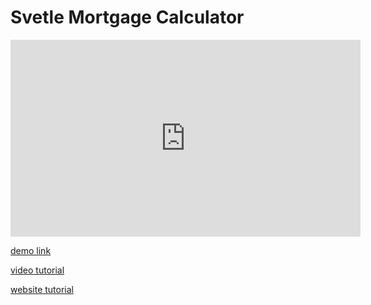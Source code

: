 # Svetle Mortgage Calculator

<iframe width="560" height="315" src="https://www.youtube.com/embed/n2BiGntzVWY" frameborder="0" allow="accelerometer; autoplay; encrypted-media; gyroscope; picture-in-picture" allowfullscreen></iframe>


[demo link](https://phptuts.github.io/svelte-mortgage-calc-yt/)

[video tutorial](https://www.youtube.com/watch?v=n2BiGntzVWY)

[website tutorial](https://www.codingwithnoah.com/svelte/javascript/reactive%20variables/binding%20input/2020/02/28/svelte-mortgage-calculator-reactive-variable.html)
